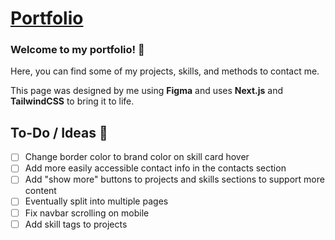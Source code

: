 # [Portfolio](https://krumb.it/)

### Welcome to my portfolio! 👋

Here, you can find some of my projects, skills, and methods to contact me.

This page was designed by me using **Figma** and uses **Next.js** and **TailwindCSS** to bring it to life.

## To-Do / Ideas 📝
- [ ] Change border color to brand color on skill card hover
- [ ] Add more easily accessible contact info in the contacts section
- [ ] Add "show more" buttons to projects and skills sections to support more content
- [ ] Eventually split into multiple pages
- [ ] Fix navbar scrolling on mobile
- [ ] Add skill tags to projects